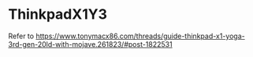 # ThinkpadX1Y3
Refer to https://www.tonymacx86.com/threads/guide-thinkpad-x1-yoga-3rd-gen-20ld-with-mojave.261823/#post-1822531
